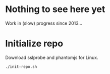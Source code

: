 # Nothing to see here yet

Work in (slow) progress since 2013...

# Initialize repo

Download sslprobe and phantomjs for Linux.

    ./init-repo.sh


